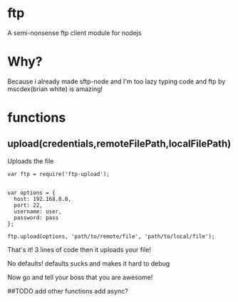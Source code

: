 
# ftp
A semi-nonsense ftp client module for nodejs
# Why?
Because i already made sftp-node and I'm too lazy typing code and ftp by mscdex(brian white) is amazing!

# functions
## upload(credentials,remoteFilePath,localFilePath)
Uploads the file
```
var ftp = require('ftp-upload');


var options = {
  host: 192.168.0.0,
  port: 22,
  username: user,
  password: pass
};

ftp.upload(options, 'path/to/remote/file', 'path/to/local/file');

```
That's it! 3 lines of code then it uploads your file!

No defaults! defaults sucks and makes it hard to debug

Now go and tell your boss that you are awesome!

##TODO
add other functions
add async?
